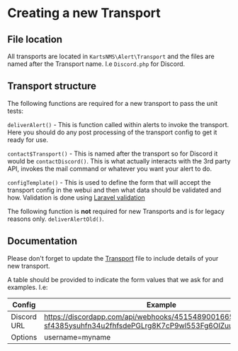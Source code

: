 # Creating a new Transport

## File location

All transports are located in `KartsNMS\Alert\Transport` and the files
are named after the Transport name. I.e `Discord.php` for Discord.

## Transport structure

The following functions are required for a new transport to pass the unit tests:

`deliverAlert()` - This is function called within alerts to invoke the
transport. Here you should do any post processing of the transport
config to get it ready for use.

`contact$Transport()` - This is named after the transport so for
Discord it would be `contactDiscord()`. This is what actually
interacts with the 3rd party API, invokes the mail command or whatever
you want your alert to do.

`configTemplate()` - This is used to define the form that will accept
the transport config in the webui and then what data should be
validated and how. Validation is done using [Laravel validation](https://laravel.com/docs/validation)

The following function is __not__ required for new Transports and is
for legacy reasons only. `deliverAlertOld()`.

## Documentation

Please don't forget to update the [Transport](Transports.md) file to
include details of your new transport.

A table should be provided to indicate the form values that we ask for
and examples. I.e:

|Config | Example|
------ | -------
Discord URL | <https://discordapp.com/api/webhooks/4515489001665127664/82-sf4385ysuhfn34u2fhfsdePGLrg8K7cP9wl553Fg6OlZuuxJGaa1d54fe>|
Options | username=myname|

